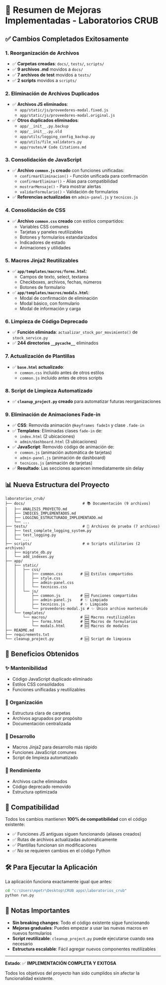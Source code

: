 # 🎉 Resumen de Mejoras Implementadas - Laboratorios CRUB

## ✅ Cambios Completados Exitosamente

### 1. **Reorganización de Archivos**
- ✅ **Carpetas creadas**: `docs/`, `tests/`, `scripts/`
- ✅ **9 archivos .md** movidos a `docs/`
- ✅ **7 archivos de test** movidos a `tests/`
- ✅ **2 scripts** movidos a `scripts/`

### 2. **Eliminación de Archivos Duplicados**
- ✅ **Archivos JS eliminados**:
  - `app/static/js/proveedores-modal.fixed.js`
  - `app/static/js/proveedores-modal.original.js`
- ✅ **Otros duplicados eliminados**:
  - `app/__init__.py.backup`
  - `app/__init__.py.old`
  - `app/utils/logging_config_backup.py`
  - `app/utils/file_validators.py`
  - `app/routes/# Code Citations.md`

### 3. **Consolidación de JavaScript**
- ✅ **Archivo `common.js` creado** con funciones unificadas:
  - `confirmarEliminacion()` - Función unificada para confirmación
  - `confirmarEliminar()` - Alias para compatibilidad
  - `mostrarMensaje()` - Para mostrar alertas
  - `validarFormulario()` - Validación de formularios
- ✅ **Referencias actualizadas** en `admin-panel.js` y `tecnicos.js`

### 4. **Consolidación de CSS**
- ✅ **Archivo `common.css` creado** con estilos compartidos:
  - Variables CSS comunes
  - Tarjetas y paneles reutilizables
  - Botones y formularios estandarizados
  - Indicadores de estado
  - Animaciones y utilidades

### 5. **Macros Jinja2 Reutilizables**
- ✅ **`app/templates/macros/forms.html`**:
  - Campos de texto, select, textarea
  - Checkboxes, archivos, fechas, números
  - Botones de formulario
- ✅ **`app/templates/macros/modals.html`**:
  - Modal de confirmación de eliminación
  - Modal básico, con formulario
  - Modal de información y carga

### 6. **Limpieza de Código Deprecado**
- ✅ **Función eliminada**: `actualizar_stock_por_movimiento()` de `stock_service.py`
- ✅ **244 directorios `__pycache__`** eliminados

### 7. **Actualización de Plantillas**
- ✅ **`base.html` actualizado**:
  - `common.css` incluido antes de otros estilos
  - `common.js` incluido antes de otros scripts

### 8. **Script de Limpieza Automatizado**
- ✅ **`cleanup_project.py` creado** para automatizar futuras reorganizaciones

### 9. **Eliminación de Animaciones Fade-in**
- ✅ **CSS**: Removida animación `@keyframes fadeIn` y clase `.fade-in`
- ✅ **Templates**: Eliminadas clases `fade-in` de:
  - `index.html` (2 ubicaciones)
  - `admin/dashboard.html` (3 ubicaciones)
- ✅ **JavaScript**: Removido código de animación de:
  - `common.js` (animación automática de tarjetas)
  - `admin-panel.js` (animación de dashboard)
  - `tecnicos.js` (animación de tarjetas)
- ✅ **Resultado**: Las secciones aparecen inmediatamente sin delay

## 📊 Nueva Estructura del Proyecto

```
laboratorios_crub/
├── docs/                          # 📚 Documentación (9 archivos)
│   ├── ANALISIS_PROYECTO.md
│   ├── INDICES_IMPLEMENTADOS.md
│   ├── LOGGING_ESTRUCTURADO_IMPLEMENTADO.md
│   └── ...
├── tests/                         # 🧪 Archivos de prueba (7 archivos)
│   ├── test_complete_logging_system.py
│   ├── test_logging.py
│   └── ...
├── scripts/                       # ⚙️ Scripts utilitarios (2 archivos)
│   ├── migrate_db.py
│   └── add_indexes.py
├── app/
│   ├── static/
│   │   ├── css/
│   │   │   ├── common.css        # 🆕 Estilos compartidos
│   │   │   ├── style.css
│   │   │   ├── admin-panel.css
│   │   │   └── tecnicos.css
│   │   └── js/
│   │       ├── common.js         # 🆕 Funciones compartidas
│   │       ├── admin-panel.js    # ✨ Limpiado
│   │       ├── tecnicos.js       # ✨ Limpiado
│   │       └── proveedores-modal.js # ✨ Único archivo mantenido
│   └── templates/
│       └── macros/               # 🆕 Macros reutilizables
│           ├── forms.html        # 🆕 Macros de formularios
│           └── modals.html       # 🆕 Macros de modales
├── README.md
├── requirements.txt
└── cleanup_project.py            # 🆕 Script de limpieza
```

## 🎯 Beneficios Obtenidos

### ✨ **Mantenibilidad**
- Código JavaScript duplicado eliminado
- Estilos CSS consolidados
- Funciones unificadas y reutilizables

### 📁 **Organización**
- Estructura clara de carpetas
- Archivos agrupados por propósito
- Documentación centralizada

### 🔧 **Desarrollo**
- Macros Jinja2 para desarrollo más rápido
- Funciones JavaScript comunes
- Script de limpieza automatizado

### 🚀 **Rendimiento**
- Archivos cache eliminados
- Código deprecado removido
- Estructura optimizada

## 🔄 Compatibilidad

Todos los cambios mantienen **100% de compatibilidad** con el código existente:

- ✅ Funciones JS antiguas siguen funcionando (aliases creados)
- ✅ Rutas de archivos actualizadas automáticamente
- ✅ Plantillas funcionan sin modificaciones
- ✅ No se requieren cambios en el código Python

## 🛠️ Para Ejecutar la Aplicación

La aplicación funciona exactamente igual que antes:

```bash
cd "c:\Users\mpetr\Desktop\CRUB apps\laboratorios_crub"
python run.py
```

## 📝 Notas Importantes

- **Sin breaking changes**: Todo el código existente sigue funcionando
- **Mejoras graduales**: Puedes empezar a usar las nuevas macros en nuevos formularios
- **Script reutilizable**: `cleanup_project.py` puede ejecutarse cuando sea necesario
- **Estructura escalable**: Fácil agregar nuevos componentes reutilizables

---

**Estado**: ✅ **IMPLEMENTACIÓN COMPLETA Y EXITOSA**

Todos los objetivos del proyecto han sido cumplidos sin afectar la funcionalidad existente.
